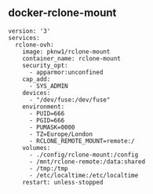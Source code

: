 ## docker-rclone-mount

	version: '3'
	services:
	  rclone-ovh:
	    image: pknw1/rclone-mount
	    container_name: rclone-mount
	    security_opt:
	      - apparmor:unconfined
	    cap_add:
	      - SYS_ADMIN
	    devices:
	      - "/dev/fuse:/dev/fuse"
	    environment:
	      - PUID=666
	      - PGID=666
	      - PUMASK=0000
	      - TZ=Europe/London
	      - RCLONE_REMOTE_MOUNT=remote:/
	    volumes:
	      - ./config/rclone-mount:/config
	      - /mnt/rclone-remote:/data:shared
	      - /tmp:/tmp
	      - /etc/localtime:/etc/localtime
	    restart: unless-stopped
